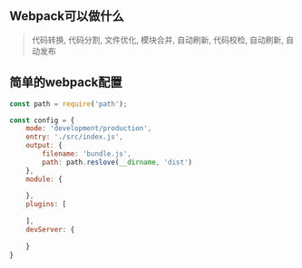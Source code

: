 ## Webpack可以做什么

> 代码转换, 代码分割, 文件优化, 模块合并, 自动刷新, 代码校检, 自动刷新, 自动发布



## 简单的webpack配置

```js
const path = require('path');

const config = {
    mode: 'development/production',
    entry: './src/index.js',
    output: {
        filename: 'bundle.js',
        path: path.reslove(__dirname, 'dist')
    },
    module: {
        
    },
    plugins: [
        
    ],
    devServer: {
        
    }
}
```

